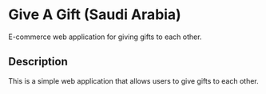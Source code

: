 # Give A Gift (Saudi Arabia)
E-commerce web application for giving gifts to each other.

## Description
This is a simple web application that allows users to give gifts to each other.